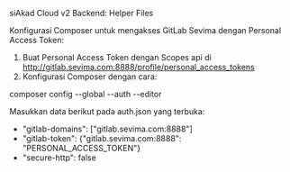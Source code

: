 siAkad Cloud v2 Backend: Helper Files

Konfigurasi Composer untuk mengakses GitLab Sevima dengan Personal Access Token:

1. Buat Personal Access Token dengan Scopes api di http://gitlab.sevima.com:8888/profile/personal_access_tokens
2. Konfigurasi Composer dengan cara:

composer config --global --auth --editor

Masukkan data berikut pada auth.json yang terbuka:

- "gitlab-domains": ["gitlab.sevima.com:8888"]
- "gitlab-token": {"gitlab.sevima.com:8888": "PERSONAL_ACCESS_TOKEN"}
- "secure-http": false